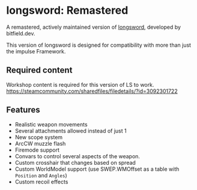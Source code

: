 # longsword: Remastered

A remastered, actively maintained version of [longsword](https://github.com/vingard/longsword), developed by bitfield.dev.

This version of longsword is designed for compatibility with more than just the impulse Framework.

## Required content
Workshop content is required for this version of LS to work.
https://steamcommunity.com/sharedfiles/filedetails/?id=3092301722

## Features
* Realistic weapon movements
* Several attachments allowed instead of just 1
* New scope system
* ArcCW muzzle flash
* Firemode support
* Convars to control several aspects of the weapon.
* Custom crosshair that changes based on spread
* Custom WorldModel support (use SWEP.WMOffset as a table with `Position` and `Angles`)
* Custom recoil effects
